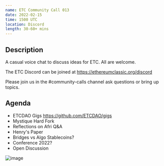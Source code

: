 ```yaml
---
name: ETC Community Call 013
date: 2022-02-15
time: 1500 UTC
location: Discord
length: 30-60+ mins
---
```


## Description

A casual voice chat to discuss ideas for ETC. All are welcome.

The ETC Discord can be joined at https://ethereumclassic.org/discord

Please join us in the #community-calls channel ask questions or bring up topics.

## Agenda

- ETCDAO Gigs https://github.com/ETCDAO/gigs
- Mystique Hard Fork
- Reflections on Afri Q&A
- Henry's Paper
- Bridges vs Algo Stablecoins?
- Conference 2022?
- Open Discussion

![image](https://user-images.githubusercontent.com/1696942/153172101-f0133c1d-ff89-4433-a953-af322b433636.png)
